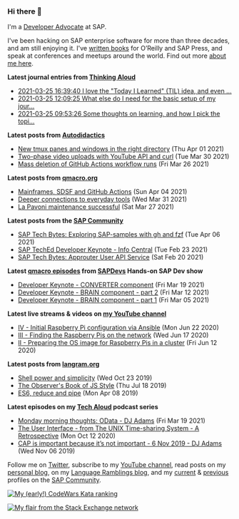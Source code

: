 
### Hi there 👋

I'm a [Developer Advocate](https://developers.sap.com/) at SAP.

I've been hacking on SAP enterprise software for more than three decades, and am still enjoying it. I've [written books](https://qmacro.org/about/#writing-and-talks) for O’Reilly and SAP Press, and speak at conferences and meetups around the world. Find out more [about me here](https://qmacro.org/about).

**Latest journal entries from [Thinking Aloud](https://github.com/qmacro/thinking-aloud)**
- [2021-03-25 16:39:40 I love the &quot;Today I Learned&quot; (TIL) idea, and even …](https://github.com/qmacro/thinking-aloud/issues/13)
- [2021-03-25 12:09:25 What else do I need for the basic setup of my jour…](https://github.com/qmacro/thinking-aloud/issues/9)
- [2021-03-25 09:53:26 Some thoughts on learning, and how I pick the topi…](https://github.com/qmacro/thinking-aloud/issues/7)

**Latest posts from [Autodidactics](https://qmacro.org/autodidactics/)**
- [New tmux panes and windows in the right directory](https://qmacro.org/autodidactics/2021/04/01/new-tmux-panes-and-windows-in-right-dir/) (Thu Apr 01 2021)
- [Two-phase video uploads with YouTube API and curl](https://qmacro.org/autodidactics/2021/03/30/two-phase-video-uploads-with-youtube-api/) (Tue Mar 30 2021)
- [Mass deletion of GitHub Actions workflow runs](https://qmacro.org/autodidactics/2021/03/26/mass-deletion-of-github-actions-workflow-runs/) (Fri Mar 26 2021)

**Latest posts from [qmacro.org](https://qmacro.org)**
- [Mainframes, SDSF and GitHub Actions](http://qmacro.org/2021/04/04/mainframes,-sdsf-and-github-actions/) (Sun Apr 04 2021)
- [Deeper connections to everyday tools](http://qmacro.org/2021/03/31/deeper-connections-to-everyday-tools/) (Wed Mar 31 2021)
- [La Pavoni maintenance successful](http://qmacro.org/2021/03/27/la-pavoni-maintenance-successful/) (Sat Mar 27 2021)

**Latest posts from the [SAP Community](https://people.sap.com/dj.adams.sap)**
- [SAP Tech Bytes: Exploring SAP-samples with gh and fzf](https://blogs.sap.com/?p&#x3D;1311682) (Tue Apr 06 2021)
- [SAP TechEd Developer Keynote - Info Central](https://blogs.sap.com/?p&#x3D;1283569) (Tue Feb 23 2021)
- [SAP Tech Bytes: Approuter User API Service](https://blogs.sap.com/?p&#x3D;1281120) (Sat Feb 20 2021)

**Latest [qmacro episodes](https://www.youtube.com/playlist?list=PLfctWmgNyOIebP3qa7jXfn68QcwS5dttb) from [SAPDevs](https://www.youtube.com/user/sapdevs) Hands-on SAP Dev show**
- [Developer Keynote - CONVERTER component](https://www.youtube.com/watch?v&#x3D;ksKrttRqoik) (Fri Mar 19 2021)
- [Developer Keynote - BRAIN component - part 2](https://www.youtube.com/watch?v&#x3D;SpBnnCJHAwM) (Fri Mar 12 2021)
- [Developer Keynote - BRAIN component - part 1](https://www.youtube.com/watch?v&#x3D;wdn0F-VDNCc) (Fri Mar 05 2021)

**Latest live streams & videos on [my YouTube channel](https://youtube.com/djadams-qmacro)**
- [IV - Initial Raspberry Pi configuration via Ansible](https://www.youtube.com/watch?v&#x3D;vooBccHq6_4) (Mon Jun 22 2020)
- [III - Finding the Raspberry Pis on the network](https://www.youtube.com/watch?v&#x3D;hx7DB7Iqslk) (Wed Jun 17 2020)
- [II - Preparing the OS image for Raspberry Pis in a cluster](https://www.youtube.com/watch?v&#x3D;IY5ZNZDI-EQ) (Fri Jun 12 2020)

**Latest posts from [langram.org](https://langram.org)**
- [Shell power and simplicity](http://langram.org/2019/10/23/shell-power-simplicity/) (Wed Oct 23 2019)
- [The Observer&#x27;s Book of JS Style](http://langram.org/2019/07/18/observers-book-of-js-style/) (Thu Jul 18 2019)
- [ES6, reduce and pipe](http://langram.org/2019/04/08/es6-reduce-and-pipe/) (Mon Apr 08 2019)

**Latest episodes on my [Tech Aloud](https://anchor.fm/tech-aloud) podcast series**
- [Monday morning thoughts: OData - DJ Adams](https://anchor.fm/tech-aloud/episodes/Monday-morning-thoughts-OData---DJ-Adams-et0aot) (Fri Mar 19 2021)
- [The User Interface - from The UNIX Time-sharing System - A Retrospective](https://anchor.fm/tech-aloud/episodes/The-User-Interface---from-The-UNIX-Time-sharing-System---A-Retrospective-eku7oa) (Mon Oct 12 2020)
- [CAP is important because it’s not important - 6 Nov 2019 - DJ Adams](https://anchor.fm/tech-aloud/episodes/CAP-is-important-because-its-not-important---6-Nov-2019---DJ-Adams-e8rg7s) (Wed Nov 06 2019)

Follow me on [Twitter](https://twitter.com/qmacro), subscribe to my [YouTube channel](https://www.youtube.com/djadams-qmacro), read posts on my [personal blog](https://qmacro.org), on my [Language Ramblings blog](https://langram.org), and my [current](https://people.sap.com/dj.adams.sap#content:blogposts) & [previous](https://people.sap.com/dj.adams#content:blogposts) profiles on the [SAP Community](https://community.sap.com).

[![My (early!) CodeWars Kata ranking](https://www.codewars.com/users/qmacro/badges/small)](https://www.codewars.com/users/qmacro)

[![My flair from the Stack Exchange network](https://stackexchange.com/users/flair/162724.png)](https://stackexchange.com/users/162724)

